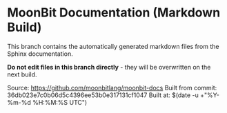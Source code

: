 # MoonBit Documentation (Markdown Build)

This branch contains the automatically generated markdown files from the Sphinx documentation.

**Do not edit files in this branch directly** - they will be overwritten on the next build.

Source: https://github.com/moonbitlang/moonbit-docs
Built from commit: 36db023e7c0b06d5c4396ee53b0e317131cf1047
Built at: $(date -u +"%Y-%m-%d %H:%M:%S UTC")
